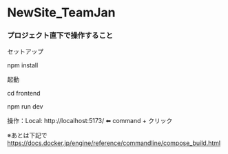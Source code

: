 # NewSite_TeamJan

### プロジェクト直下で操作すること
<!-- セットアップ
```
docker-compose up --build
```
起動
```
docker-compose up -d
```
停止
```
docker-compose down
```
再起動
```
docker-compose restart
``` -->

セットアップ

npm install

起動

cd frontend

npm run dev

操作：Local: http://localhost:5173/ ⬅︎ command + クリック


※あとは下記で  
https://docs.docker.jp/engine/reference/commandline/compose_build.html